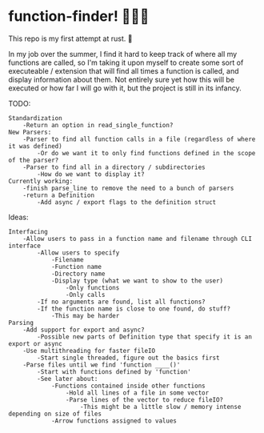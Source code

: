 # function-finder! 🔎🔎🔎

This repo is my first attempt at rust. 🦀

In my job over the summer, I find it hard to keep track of where all my functions are called, so I'm taking it upon myself to create some sort of executeable / extension that will find all times a function is called, and display information about them. Not entirely sure yet how this will be executed or how far I will go with it, but the project is still in its infancy.

TODO:
```
Standardization
    -Return an option in read_single_function?
New Parsers:
    -Parser to find all function calls in a file (regardless of where it was defined)
        -Or do we want it to only find functions defined in the scope of the parser?
    -Parser to find all in a directory / subdirectories
        -How do we want to display it?
Currently working:
    -finish parse_line to remove the need to a bunch of parsers
    -return a Definition
        -Add async / export flags to the definition struct
```
Ideas:
```
Interfacing
    -Allow users to pass in a function name and filename through CLI interface
        -Allow users to specify
            -Filename
            -Function name
            -Directory name
            -Display type (what we want to show to the user)
                -Only functions
                -Only calls
        -If no arguments are found, list all functions?
        -If the function name is close to one found, do stuff?
            -This may be harder
Parsing
    -Add support for export and async?
        -Possible new parts of Definition type that specify it is an export or async
    -Use multithreading for faster fileIO
        -Start single threaded, figure out the basics first
    -Parse files until we find 'function ____()'
        -Start with functions defined by 'function'
        -See later about:
            -Functions contained inside other functions
                -Hold all lines of a file in some vector
                -Parse lines of the vector to reduce fileIO?
                    -This might be a little slow / memory intense depending on size of files
            -Arrow functions assigned to values
```

